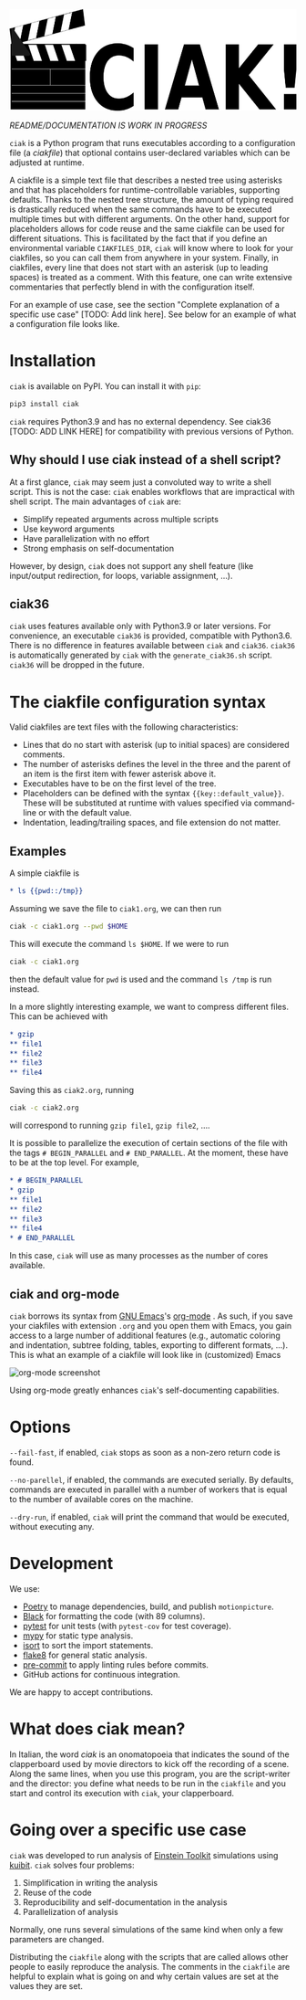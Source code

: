 <p align="center">
<img src="https://github.com/Sbozzolo/ciak/raw/main/logo.png" width="534" height="178">
</p>

*README/DOCUMENTATION IS WORK IN PROGRESS*

`ciak` is a Python program that runs executables according to a configuration
file (a *ciakfile*) that optional contains user-declared variables which can be
adjusted at runtime.

A ciakfile is a simple text file that describes a nested tree using asterisks
and that has placeholders for runtime-controllable variables, supporting
defaults. Thanks to the nested tree structure, the amount of typing required is
drastically reduced when the same commands have to be executed multiple times
but with different arguments. On the other hand, support for placeholders allows
for code reuse and the same ciakfile can be used for different situations. This
is facilitated by the fact that if you define an environmental variable
`CIAKFILES_DIR`, `ciak` will know where to look for your ciakfiles, so you can
call them from anywhere in your system. Finally, in ciakfiles, every line that
does not start with an asterisk (up to leading spaces) is treated as a comment.
With this feature, one can write extensive commentaries that perfectly blend in
with the configuration itself.

For an example of use case, see the section "Complete explanation of a specific
use case" [TODO: Add link here]. See below for an example of what a
configuration file looks like.

# Installation

`ciak` is available on PyPI. You can install it with `pip`:

``` sh
pip3 install ciak
```
`ciak` requires Python3.9 and has no external dependency.
See ciak36 [TODO: ADD LINK HERE] for compatibility with previous versions of Python.

## Why should I use ciak instead of a shell script?

At a first glance, `ciak` may seem just a convoluted way to write a shell
script. This is not the case: `ciak` enables workflows that are impractical with
shell script. The main advantages of `ciak` are:

- Simplify repeated arguments across multiple scripts
- Use keyword arguments
- Have parallelization with no effort
- Strong emphasis on self-documentation

However, by design, `ciak` does not support any shell feature (like input/output
redirection, for loops, variable assignment, ...).

## ciak36

`ciak` uses features available only with Python3.9 or later versions. For
convenience, an executable `ciak36` is provided, compatible with Python3.6.
There is no difference in features available between `ciak` and `ciak36`.
`ciak36` is automatically generated by `ciak` with the `generate_ciak36.sh`
script. `ciak36` will be dropped in the future.

# The ciakfile configuration syntax

Valid ciakfiles are text files with the following characteristics:
- Lines that do no start with asterisk (up to initial spaces) are considered
  comments.
- The number of asterisks defines the level in the three and the parent of an
  item is the first item with fewer asterisk above it.
- Executables have to be on the first level of the tree.
- Placeholders can be defined with the syntax `{{key::default_value}}`. These
  will be substituted at runtime with values specified via command-line or with
  the default value.
- Indentation, leading/trailing spaces, and file extension do not matter.

## Examples

A simple ciakfile is
``` org
* ls {{pwd::/tmp}}
```
Assuming we save the file to `ciak1.org`, we can then run
``` sh
ciak -c ciak1.org --pwd $HOME
```
This will execute the command `ls $HOME`. If we were to run
``` sh
ciak -c ciak1.org
```
then the default value for `pwd` is used and the command `ls /tmp` is run instead.

In a more slightly interesting example, we want to compress different
files. This can be achieved with
``` org
* gzip
** file1
** file2
** file3
** file4
```
Saving this as `ciak2.org`, running
``` sh
ciak -c ciak2.org
```
will correspond to running `gzip file1`, `gzip file2`, ....

It is possible to parallelize the execution of certain sections of the file with
the tags `# BEGIN_PARALLEL` and `# END_PARALLEL`. At the moment, these have to be at
the top level. For example,
``` org
* # BEGIN_PARALLEL
* gzip
** file1
** file2
** file3
** file4
* # END_PARALLEL
```

In this case, `ciak` will use as many processes as the number of cores
available.

## ciak and org-mode

`ciak` borrows its syntax from [GNU Emacs](https://gnu.org/software/emacs/)'s
[org-mode](https://orgmode.org) . As such, if you save your ciakfiles with
extension `.org` and you open them with Emacs, you gain access to a large number
of additional features (e.g., automatic coloring and indentation, subtree
folding, tables, exporting to different formats, ...). This is what an example
of a ciakfile will look like in (customized) Emacs

![org-mode
screenshot](https://github.com/Sbozzolo/ciak/raw/main/ss-org-mode.png)

Using org-mode greatly enhances `ciak`'s self-documenting capabilities.

# Options

`--fail-fast`, if enabled, `ciak` stops as soon as a non-zero return code is
found.

`--no-parellel`, if enabled, the commands are executed serially. By defaults,
commands are executed in parallel with a number of workers that is equal to the
number of available cores on the machine.

`--dry-run`, if enabled, `ciak` will print the command that would be executed,
without executing any.

# Development

We use:
* [Poetry](https://python-poetry.org) to manage dependencies, build, and publish
  `motionpicture`.
* [Black](https://github.com/psf/black) for formatting the code (with 89
  columns).
* [pytest](https://pytest.org) for unit tests (with `pytest-cov` for test
  coverage).
* [mypy](https://mypy.readthedocs.io/) for static type analysis.
* [isort](https://isort.readthedocs.io/) to sort the import statements.
* [flake8](https://flake8.pycqa.org/) for general static analysis.
* [pre-commit](https://pre-commit.com/) to apply linting rules before commits.
* GitHub actions for continuous integration.

We are happy to accept contributions.

# What does ciak mean?

In Italian, the word *ciak* is an onomatopoeia that indicates the sound of the
clapperboard used by movie directors to kick off the recording of a scene. Along
the same lines, when you use this program, you are the script-writer and the
director: you define what needs to be run in the `ciakfile` and you start and
control its execution with `ciak`, your clapperboard.

# Going over a specific use case

`ciak` was developed to run analysis of [Einstein
Toolkit](http://einsteintoolkit.org) simulations using
[kuibit](https://github.com/Sbozzolo/kuibit). `ciak` solves four problems:
1. Simplification in writing the analysis
2. Reuse of the code
3. Reproducibility and self-documentation in the analysis
4. Parallelization of analysis

Normally, one runs several simulations of the same kind when only a few
parameters are changed.

Distributing the `ciakfile` along with the scripts that are called allows other
people to easily reproduce the analysis. The comments in the `ciakfile` are
helpful to explain what is going on and why certain values are set at the values
they are set.
